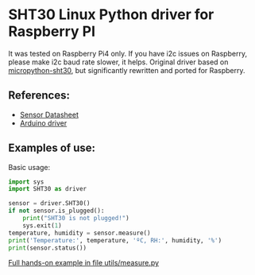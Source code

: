 # SHT30 Linux Python driver for Raspberry PI

It was tested on Raspberry Pi4 only.
If you have i2c issues on Raspberry, please make i2c baud rate slower, it helps.
Original driver based on [micropython-sht30](https://github.com/rsc1975/micropython-sht30), but significantly rewritten and ported for Raspberry.

## References:

* [Sensor Datasheet](https://static.chipdip.ru/lib/994/DOC003994445.pdf)
* [Arduino driver](https://github.com/wemos/WEMOS_SHT3x_Arduino_Library)

## Examples of use:
Basic usage:

```python
import sys
import SHT30 as driver

sensor = driver.SHT30()
if not sensor.is_plugged():
    print("SHT30 is not plugged!")
    sys.exit(1)
temperature, humidity = sensor.measure()
print('Temperature:', temperature, 'ºC, RH:', humidity, '%')
print(sensor.status())
```

[Full hands-on example in file utils/measure.py](utils/measure.py)
